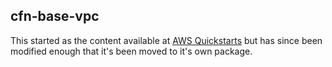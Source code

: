 ## cfn-base-vpc

This started as the content available at [AWS Quickstarts](https://github.com/aws-quickstart/quickstart-compliance-common) 
but has since been modified enough that it's been moved to it's own package.